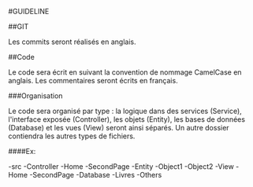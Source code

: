 #GUIDELINE

##GIT

Les commits seront réalisés en anglais.

##Code

Le code sera écrit en suivant la convention de nommage CamelCase en anglais.
Les commentaires seront écrits en français.

###Organisation

Le code sera organisé par type : la logique dans des services (Service), l'interface exposée (Controller), les objets (Entity), les bases de données (Database) et les vues (View) seront ainsi séparés. Un autre dossier contiendra les autres types de fichiers. 

####Ex:

-src
	-Controller
		-Home
		-SecondPage
	-Entity
		-Object1
		-Object2
	-View
 		-Home
		-SecondPage
	-Database
		-Livres
	-Others


